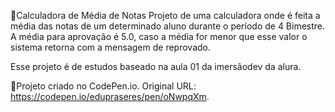 🧮Calculadora de Média de Notas
Projeto de uma calculadora onde é feita a média das notas de um determinado aluno durante o período de 4 Bimestre. A média para aprovação é 5.0, caso a média for menor que esse valor o sistema retorna com a mensagem de reprovado.

Esse projeto é de estudos baseado na aula 01 da imersãodev da alura.

📌Projeto criado no CodePen.io. Original URL: https://codepen.io/edupraseres/pen/oNwpqXm.
